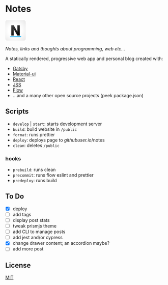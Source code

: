 # Notes 

<img src="./src/images/icons/favicon512.png" width="64">

*Notes, links and thoughts about programming, web etc...*

A statically rendered, progressive web app and personal blog created with:

* [Gatsby](https://www.gatsbyjs.org/)
* [Material-ui](https://material-ui.com/)
* [React](https://reactjs.org/)
* [JSS](https://github.com/cssinjs/jss)
* [Flow](https://flow.org/en/)
* ...and a many other open source projects (peek package.json)

## Scripts

* `develop` | `start`: starts development server
* `build`: build website in `/public`
* `format`: runs prettier
* `deploy`: deploys page to *githubuser.io*/notes
* `clean`: deletes `/public`
### hooks 
* `prebuild`: runs clean
* `precommit`: runs flow eslint and prettier
* `predeploy`: runs build

## To Do

- [x] deploy
- [ ] add tags
- [ ] display post stats
- [ ] tweak prismjs theme
- [ ] add CLI to manage posts
- [ ] add jest and/or cypress
- [x] change drawer content; an accordion maybe?
- [ ] add more post

## License

[MIT](/LICENSE)